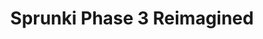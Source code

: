 ---
slug: sprunki-phase-3-reimagined
title: Sprunki Phase 3 Reimagined
description: "Sprunki Phase 3 Reimagined is an exciting online game. Play for free directly in your browser!"
icon: /images/popular_mods/Sprunki Phase 3 Reimagined.png
url: https://wowtbc.net/sprunkin/phase3-reimage/index.html
previewImage: /images/popular_mods/Sprunki Phase 3 Reimagined.png
type: popular mods

# SEO配置
seo:
  title: "Sprunki Phase 3 Reimagined - Play Free Online Game | Fun Browser Games"
  description: "Sprunki Phase 3 Reimagined - Play this fun online game for free in your browser. No download required!"
  ogImage: "/images/popular_mods/Sprunki Phase 3 Reimagined.png"
  keywords: "sprunki-phase-3-reimagined, online game, browser game, free game, popular mods game, play online"

videoUrls:
  - https://www.youtube.com/embed/example1
  - https://www.youtube.com/embed/example2

whyPlay:
  title: "Why Play Sprunki Phase 3 Reimagined?"
  items:
    - "Immersive Gameplay: Sprunki Phase 3 Reimagined offers an engaging and immersive gaming experience that will keep you entertained for hours"
    - "Challenging Levels: Test your skills with increasingly difficult challenges and obstacles"
    - "Beautiful Graphics: Enjoy stunning visuals and smooth animations that bring the game world to life"
    - "Regular Updates: New content and features are added regularly to keep the game fresh and exciting"
    - "Free to Play: Experience all the fun without spending a penny"
    - "Community Features: Connect with other players, share strategies, and compete for high scores"
    - "Cross-Platform: Play on any device with a web browser, no downloads required"

features:
  title: "Key Features of Sprunki Phase 3 Reimagined"
  image: "/images/popular_mods/Sprunki Phase 3 Reimagined.png"
  items:
    - "Intuitive Controls: Easy to learn controls make Sprunki Phase 3 Reimagined accessible for players of all skill levels"
    - "Multiple Game Modes: Enjoy various gameplay options that provide different challenges and experiences"
    - "Character Customization: Personalize your gaming experience with unique characters and items"
    - "Achievement System: Complete special tasks to earn rewards and recognition"
    - "Leaderboards: Compete with players worldwide and see who can achieve the highest scores"

characteristics:
  title: "Game Characteristics"
  image: "/images/popular_mods/Sprunki Phase 3 Reimagined.png"
  items:
    - "Genre: Popular mods game with elements of strategy and skill"
    - "Difficulty: Suitable for both casual gamers and those seeking a challenge"
    - "Play Time: Quick sessions or extended gameplay, depending on your preference"
    - "Art Style: Vibrant and engaging visuals that enhance the gaming experience"
    - "Sound Design: Immersive audio that complements the gameplay perfectly"

info: "Sprunki Phase 3 Reimagined is an exciting online game that offers players a unique and engaging gaming experience. With its intuitive controls, stunning visuals, and challenging gameplay, Sprunki Phase 3 Reimagined provides hours of entertainment for players of all ages and skill levels. Whether you're looking for a quick gaming session during a break or an extended play session, Sprunki Phase 3 Reimagined delivers an immersive experience that will keep you coming back for more. The game features multiple levels of increasing difficulty, ensuring that players are constantly challenged as they progress. With regular updates adding new content and features, Sprunki Phase 3 Reimagined remains fresh and exciting, providing endless entertainment options for its growing community of players."

howToPlayIntro: "Welcome to Sprunki Phase 3 Reimagined! This guide will walk you through the basics and help you master the game. Whether you're a beginner or looking to improve your skills, these tips and instructions will enhance your gaming experience."

howToPlaySteps:
  - title: "Getting Started"
    description: "Begin your Sprunki Phase 3 Reimagined adventure by familiarizing yourself with the controls. Use your keyboard or mouse to navigate through the game interface. The tutorial will guide you through the basic mechanics and help you understand the objectives."
  - title: "Understanding the Objectives"
    description: "In Sprunki Phase 3 Reimagined, your main goal is to progress through levels by completing specific objectives. Each level presents unique challenges that require different strategies and approaches."
  - title: "Mastering the Controls"
    description: "Practice using the controls to improve your precision and reaction time. Sprunki Phase 3 Reimagined requires quick reflexes and strategic thinking to overcome obstacles and defeat opponents."
  - title: "Utilizing Power-ups"
    description: "Collect power-ups throughout the game to enhance your abilities and overcome difficult challenges. Each power-up offers unique advantages that can be crucial for success."
  - title: "Developing Strategies"
    description: "As you progress in Sprunki Phase 3 Reimagined, develop effective strategies for different scenarios. Analyze patterns, anticipate challenges, and adapt your approach to maximize your performance."

faq:
  title: "Frequently Asked Questions about Sprunki Phase 3 Reimagined"
  items:
    - question: "Is Sprunki Phase 3 Reimagined free to play?"
      answer: "Yes, Sprunki Phase 3 Reimagined is completely free to play directly in your web browser. No downloads or purchases are required to enjoy the full game experience."
    - question: "Can I play Sprunki Phase 3 Reimagined on mobile devices?"
      answer: "Yes, Sprunki Phase 3 Reimagined is optimized for both desktop and mobile play. You can enjoy the game on any device with a web browser and internet connection."
    - question: "Are there any in-game purchases?"
      answer: "While Sprunki Phase 3 Reimagined is free to play, there may be optional in-game purchases available for cosmetic items or additional features that don't affect core gameplay."
    - question: "How often is Sprunki Phase 3 Reimagined updated?"
      answer: "The developers regularly update Sprunki Phase 3 Reimagined with new content, features, and improvements based on player feedback and game performance."
    - question: "Can I play Sprunki Phase 3 Reimagined offline?"
      answer: "Currently, Sprunki Phase 3 Reimagined requires an internet connection to play as it's a browser-based online game."
    - question: "Is Sprunki Phase 3 Reimagined suitable for children?"
      answer: "Yes, Sprunki Phase 3 Reimagined is designed to be family-friendly and suitable for players of all ages."
    - question: "How do I report bugs or issues?"
      answer: "If you encounter any problems while playing Sprunki Phase 3 Reimagined, you can report them through the game's support page or contact the developers directly through their website."
    - question: "Still Have Questions?"
      answer: "If you have additional questions about Sprunki Phase 3 Reimagined that aren't covered in this FAQ, please visit our support center or contact our customer service team for assistance."
---